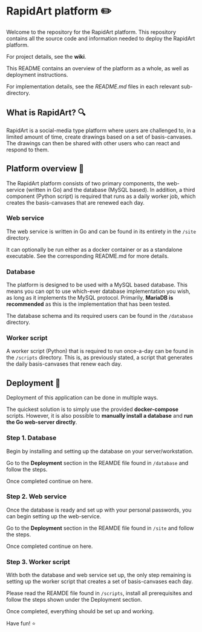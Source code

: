 # RapidArt platform ✏️

Welcome to the repository for the RapidArt platform. This repository contains all the source code and information needed to deploy the RapidArt platform.

For project details, see the **wiki**.

This README contains an overview of the platform as a whole, as well as deployment instructions.

For implementation details, see the *README.md* files in each relevant sub-directory.

## What is RapidArt? 🔍
RapidArt is a social-media type platform where users are challenged to, in a limited amount of time, create drawings based on a set of basis-canvases. The drawings can then be shared with other users who can react and respond to them.

## Platform overview 📑
The RapidArt platform consists of two primary components, the web-service (written in Go) and the database (MySQL based). In addition, a third component (Python script) is required that runs as a daily worker job, which creates the basis-canvases that are renewed each day.

### Web service
The web service is written in Go and can be found in its entirety in the `/site` directory.

It can optionally be run either as a docker container or as a standalone executable. See the corresponding README.md for more details.

### Database
The platform is designed to be used with a MySQL based database. This means you can opt to use which-ever database implementation you wish, as long as it implements the MySQL protocol. Primarily, **MariaDB is recommended** as this is the implementation that has been tested.

The database schema and its required users can be found in the `/database` directory.

### Worker script
A worker script (Python) that is required to run once-a-day can be found in the `/scripts` directory. This is, as previously stated, a script that generates the daily basis-canvases that renew each day.


## Deployment 🚀
Deployment of this application can be done in multiple ways.

The quickest solution is to simply use the provided **docker-compose** scripts. However, it is also possible to **manually install a database** and **run the Go web-server directly**.

### Step 1. Database
Begin by installing and setting up the database on your server/workstation.

Go to the **Deployment** section in the REAMDE file found in `/database` and follow the steps.

Once completed continue on here.

### Step 2. Web service
Once the database is ready and set up with your personal passwords, you can begin setting up the web-service.

Go to the **Deployment** section in the REAMDE file found in `/site` and follow the steps.

Once completed continue on here.

### Step 3. Worker script
With both the database and web service set up, the only step remaining is setting up the worker script that creates a set of basis-canvases each day.

Please read the REAMDE file found in `/scripts`, install all prerequisites and follow the steps shown under the Deployment section.

Once completed, everything should be set up and working.

Have fun! ⭐